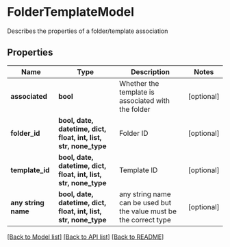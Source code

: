 # FolderTemplateModel

Describes the properties of a folder/template association

## Properties
Name | Type | Description | Notes
------------ | ------------- | ------------- | -------------
**associated** | **bool** | Whether the template is associated with the folder | [optional] 
**folder_id** | **bool, date, datetime, dict, float, int, list, str, none_type** | Folder ID | [optional] 
**template_id** | **bool, date, datetime, dict, float, int, list, str, none_type** | Template ID | [optional] 
**any string name** | **bool, date, datetime, dict, float, int, list, str, none_type** | any string name can be used but the value must be the correct type | [optional]

[[Back to Model list]](../README.md#documentation-for-models) [[Back to API list]](../README.md#documentation-for-api-endpoints) [[Back to README]](../README.md)


